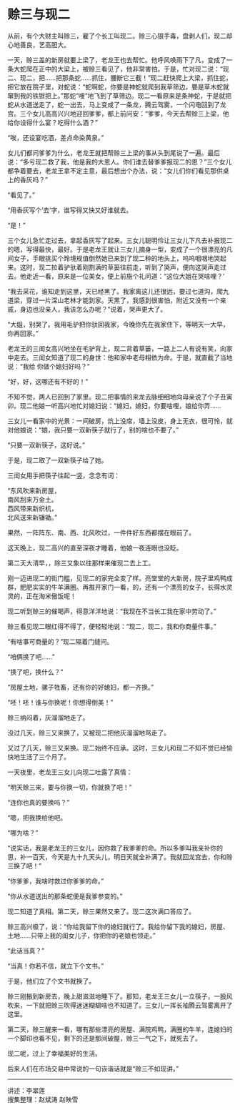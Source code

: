 # 赊三与现二

从前，有个大财主叫赊三，雇了个长工叫现二。赊三心狠手毒，盘剥人们。现二却心地善良，艺高胆大。

一天，赊三盖的新房就要上梁了，老龙王也去帮忙。他呼风唤雨下了凡，变成了一条大蛇爬在正中的大梁上，被赊三看见了，他非常害怕。于是，忙对现二说：“现二、现二，把……把那条蛇……抓住，腰断它三截！”现二赶快爬上大梁，抓住蛇，把它放在院子里，对蛇说：“蛇啊蛇，你要是神蛇就爬到我草筛边，要是草木蛇就窜到我的铁锨把上。”那蛇“嗖”地飞到了草筛边。现二一看原来是条神蛇，于是就把蛇从水道送走了，蛇一出去，马上变成了一条龙，腾云驾雾，一个闪电回到了龙宫。三个女儿高高兴兴地迎回爹爹，都上前问安：“爹爹，今天去帮赊三上梁，他给你设得什么宴？吃得什么酒？”

“唉，还设宴吃酒，差点命染黄泉。”

女儿们都问爹爹为什么，老龙王就把帮赊三上梁的事从头到尾说了一遍。最后说：“多亏现二救了我，他是我的大恩人。你们谁去替爹爹报现二的恩？”三个女儿都争着要去，老龙王拿不定主意，最后想出个办法，说：“女儿们你们看见那供桌上的香灰吗？”

“看见了。”

“用香灰写个‘去’字，谁写得又快又好谁就去。

“是！”

三个女儿急忙走过去，拿起香灰写了起来。三女儿聪明伶让三女儿下凡去补报现二的嗯，写得最快，最好。于是老龙王就让三女儿摘身一型，变成了一个很漂亮的凡间女子，手眼挑买个玲境规值倒然她已来到了现二种的地头上，呜呜咽咽地哭起来。这时，现二拉着驴驮着刚割满的草篓往前走，听到了哭声，便向这哭声走过去。他走近一看，原来是一位美女，便上前施个礼问道：“这位大姐在哭啥哩？’

“我去采花，谁知走到这里，天已经黑了。我家离这儿还很远，要过七道沟，爬九道梁，穿过一片深山老林才能到家。天黑了，我感到很害怕，附近又没有一个亲戚，身边也没亲人，我该怎么办呢？”说着，哭声更大了。

“大姐，别哭了。我用毛驴把你驮回我家，今晚你先在我家住下，等明天一大早，你再回家。”

老龙王的三闺女高兴地坐在毛驴背上，现二背着草篓，一路上二人有说有笑，向家中走去。三闺女知道了现二的身世：他和家中老母相依为命。于是，就直截了当地说：“我给 你做个媳妇好吗？”

“好，好，这哪还有不好的！”

不知不觉，两人已回到了家里。现二把事情的来龙去脉细细地向母亲说了个子丑寅卯。现二他娘一听高兴地忙对媳妇说：“媳妇，媳妇，你要啥哩，娘给你弄……

三女儿一看家中的光景：一间破房，炕上没席，墙上没皮，身上无衣，很可怜，就对他娘说：“娘，我只要一双新筷子就行了，别的啥也不要了。”

“只要一双新筷子，这好说。”

于是，现二取了一双新筷子给了她。

三闺女用手把筷子往起一竖，念念有词：

“东风吹来新房屋，  
南风刮来万金土。  
西风带来新织机，  
北风送来新镰锄。”

果然，一阵阵东、南、西、北风吹过，一件件好东西都摆在眼前了。

这天晚上，现二高兴的直至深夜才睡着，他娘一夜连眼也没眨。

第二天大清早，，除三又象以往那样来催现二去上工。

刚一迈进现二的街门槛，见现二的家完全变了样。亮堂堂的大新房，院子里鸡鸭成群，肥肥实实的牛羊满圈。再推开家门一看，的，还有一个漂亮的女子，长得水灵灵的，正在淘米傲饭呢！

现二听到赊三的催喝声，得意洋洋地说：“我现在不当长工我在家中劳动了。”

赊三看见现二眼红得不得了，便轻轻地说：“现二，现二，我和你商量件事。”

“有啥事可商量的？”现二隔着门缝问。

“咱俩换了吧……”

“换了吧，换什么？”

“房屋土地，骡子牲畜，还有你的好媳妇，都一齐换。”

“呸！呸！谁与你换呢！你想得倒美！”

赊三纳闷着，灰溜溜地走了。

没过几天，赊三又来换了，又被现二把他灰溜溜地骂走了。

又过了几天，赊三又来换。现二始终不应承。这时，三女儿和现二不知不觉已经愉快地生活了三个月了。

一天夜里，老龙王三女儿向现二吐露了真情：

“明天赊三来，要与你换一切，你就换了吧！”

“连你也真的要换吗？”

“嗯，把我换给他吧。

“哪为啥？”

“说实话，我是老龙王的三女儿，因你救了我爹爹的命。所以多爹叫我亲补你的思，补一百天，今天是九十九天头儿，明日天就全补满了。我就回龙宫去，你和赊三换了吧！”

“你爹爹，我啥时救过你爹爹的命。”

“你从水道送出的那条蛇便是我爹参变的。”

现二知道了真相。第二天，赊三果然又来了。现二这次满口答应了。

赊三高兴极了，说：“你给我留下你的媳妇就行了。我给你留下我的媳妇，房屋、土地……只带上我的闺女儿子，你把你的老娘也领走。”

“此话当真？”

“当真！你若不信，就立下个文书。”

于是，他们立了个文书就换了。

赊三刚搬到新房去，晚上甜滋滋地睡下了。那知，老龙王三女儿一立筷子，一股风吹来，一下就把赊三吹得迷迷糊糊啥也不知道了。三女儿一挥长袖腾云驾雾离开了这里。

第二天，赊三醒来一看，哪有那些漂亮的房屋、满院鸡鸭，满圈的牛羊，连媳妇的一个脚印也看不见，剩下的还是那间破屋，赊三一气之下，就死去了。

现二呢，过上了幸福美好的生活。

后来人们在市场交易中常说的一句诙谐话就是“赊三不如现讲。”

---

讲述：李翠莲  
搜集整理：赵斌涛 赵映雪

